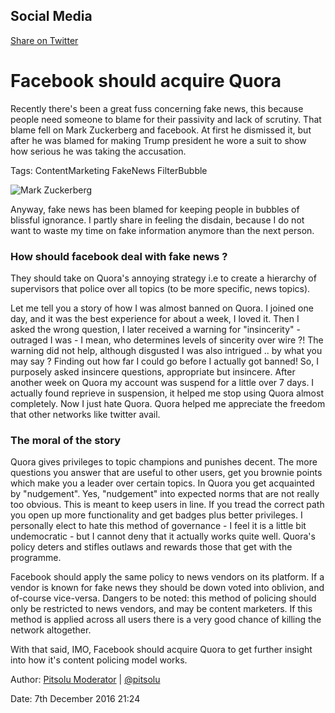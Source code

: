 ## Social Media

[Share on Twitter](http://twitter.com/share?text=Quora%20via%20@pitsolu&url=https://pitsolu.github.io/static/redirects/news/blog3.html)

Facebook should acquire Quora
===

Recently there's been a great fuss concerning fake news, this because people need someone to blame for their passivity and lack of scrutiny. That blame fell on Mark Zuckerberg and facebook. At first he dismissed it, but after he was blamed for making Trump president he wore a suit to show how serious he was taking the accusation.

Tags: ContentMarketing FakeNews FilterBubble

![Mark Zuckerberg](../../images/mark-suit.jpg)

Anyway, fake news has been blamed for keeping people in bubbles of blissful ignorance. I partly share in feeling the disdain, because I do not want to waste my time on fake information anymore than the next person.

### How should facebook deal with fake news ?
They should take on Quora's annoying strategy i.e to create a hierarchy of supervisors that police over all topics (to be more specific, news topics).

Let me tell you a story of how I was almost banned on Quora. I joined one day, and it was the best experience for about a week, I loved it. Then I asked the wrong question, I later received a warning for "insincerity" - outraged I was - I mean, who determines levels of sincerity over wire ?! The warning did not help, although disgusted I was also intrigued .. by what you may say ? Finding out how far I could go before I actually got banned! So, I purposely asked insincere questions, appropriate but insincere. After another week on Quora my account was suspend for a little over 7 days. I actually found reprieve in suspension, it helped me stop using Quora almost completely. Now I just hate Quora. Quora helped me appreciate the freedom that other networks like twitter avail.

### The moral of the story
Quora gives privileges to topic champions and punishes decent. The more questions you answer that are useful to other users, get you brownie points which make you a leader over certain topics. In Quora you get acquainted by "nudgement". Yes, "nudgement" into expected norms that are not really too obvious. This is meant to keep users in line. If you tread the correct path you open up more functionality and get badges plus better privileges. I personally elect to hate this method of governance - I feel it is a little bit undemocratic - but I cannot deny that it actually works quite well. Quora's policy deters and stifles outlaws and rewards those that get with the programme.

Facebook should apply the same policy to news vendors on its platform. If a vendor is known for fake news they should be down voted into oblivion, and of-course vice-versa. Dangers to be noted: this method of policing should only be restricted to news vendors, and may be content marketers. If this method is applied across all users there is a very good chance of killing the network altogether.

With that said, IMO, Facebook should acquire Quora to get further insight into how it's content policing model works.

Author: [Pitsolu Moderator](http://pitsolu.github.io/contacts) | [@pitsolu](twitter.com/pitsolu)

Date: 7th December 2016 21:24